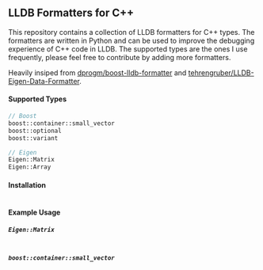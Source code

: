 ## LLDB Formatters for C++

This repository contains a collection of LLDB formatters for C++ types. The formatters are written in Python and can be used to improve the debugging experience of C++ code in LLDB. The supported types are the ones I use frequently, please feel free to contribute by adding more formatters. 

Heavily insiped from [dprogm/boost-lldb-formatter](https://github.com/dprogm/boost-lldb-formatter) and [tehrengruber/LLDB-Eigen-Data-Formatter](https://github.com/tehrengruber/LLDB-Eigen-Data-Formatter).

#### Supported Types
```c++
// Boost
boost::container::small_vector
boost::optional
boost::variant

// Eigen
Eigen::Matrix
Eigen::Array
```

#### Installation
```bash

```

#### Example Usage

##### `Eigen::Matrix`
```c++

```

##### `boost::container::small_vector`
```c++

```